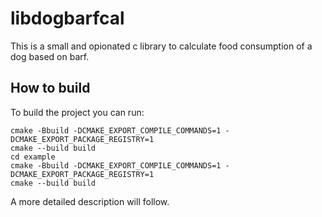 # libdogbarfcal

This is a small and opionated c library to calculate food consumption of a dog based on barf.

## How to build

To build the project you can run:

```
cmake -Bbuild -DCMAKE_EXPORT_COMPILE_COMMANDS=1 -DCMAKE_EXPORT_PACKAGE_REGISTRY=1
cmake --build build
cd example
cmake -Bbuild -DCMAKE_EXPORT_COMPILE_COMMANDS=1 -DCMAKE_EXPORT_PACKAGE_REGISTRY=1
cmake --build build
```

A more detailed description will follow.

